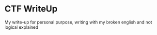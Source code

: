 # CTF WriteUp
My write-up for personal purpose, writing with my broken english and not logical explained
